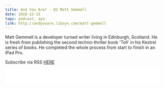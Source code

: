```yaml
---
title: And You Are? - 02 Matt Gemmell
date: 2018-12-15
tags: podcast, aya
link: http://andyouare.libsyn.com/matt-gemmell
---
```

Matt Gemmell is a developer turned writer living in Edinburgh, Scotland. He is fresh from publishing the second techno-thriller book 'Toll' in his Kestrel series of books. He completed the whole process from start to finish in an iPad Pro.

Subscribe via RSS [HERE](http://andyouare.libsyn.com/rss)

<iframe style="border: none" src="//html5-player.libsyn.com/embed/episode/id/7877054/height/100/theme/standard-mini/thumbnail/no/preload/no/direction/backward/" height="50" width="100%" scrolling="no"  allowfullscreen webkitallowfullscreen mozallowfullscreen oallowfullscreen msallowfullscreen></iframe>
